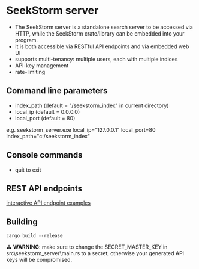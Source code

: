 # SeekStorm server 

* The SeekStorm server is a standalone search server to be accessed via HTTP, while the SeekStorm crate/library can be embedded into your program.
* it is both accessible via RESTful API endpoints and via embedded web UI
* supports multi-tenancy: multiple users, each with multiple indices
* API-key management
* rate-limiting

## Command line parameters

* index_path   (default = "/seekstorm_index" in current directory)
* local_ip     (default = 0.0.0.0)
* local_port   (default = 80)

e.g. seekstorm_server.exe local_ip="127.0.0.1" local_port=80 index_path="c:/seekstorm_index"

## Console commands

* quit to exit

## REST API endpoints

[interactive API endpoint examples](https://github.com/SeekStorm/SeekStorm/blob/master/src/seekstorm_server/test_api.rest)

## Building

```
cargo build --release
```

&#x26A0; **WARNING**: make sure to change the SECRET_MASTER_KEY in src\seekstorm_server\main.rs to a secret, otherwise your generated API keys will be compromised.